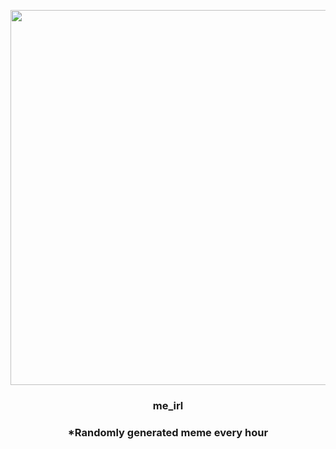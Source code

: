 <p align="center">
        <img src="https://i.redd.it/3mrwfkgf1av81.jpg" width="600" height="600">
        </p>
        <h3 align="center">me_irl</h3>
        <h3 align="center">*Randomly generated meme every hour</h3>
    